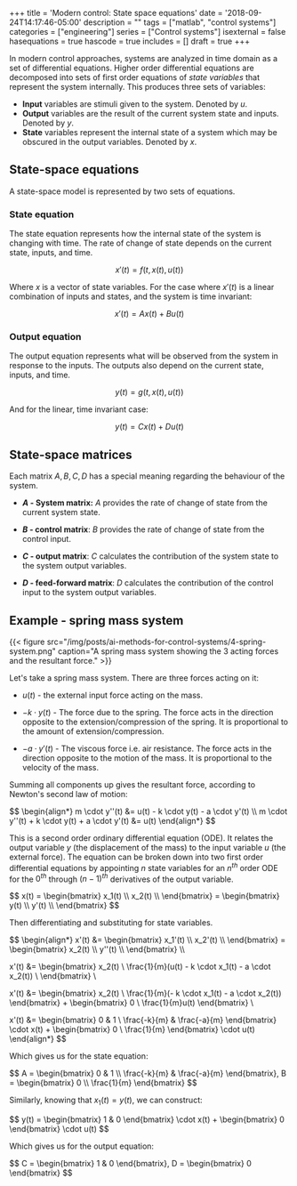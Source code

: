 +++
title = 'Modern control: State space equations'
date = '2018-09-24T14:17:46-05:00'
description = ""
tags = ["matlab", "control systems"]
categories = ["engineering"]
series = ["Control systems"]
isexternal = false
hasequations = true
hascode = true
includes = []
draft = true
+++

In modern control approaches, systems are analyzed in time domain as a set of differential equations.  Higher order differential equations are decomposed into sets of first order equations of *state variables* that represent the system internally. This produces three sets of variables:

* **Input** variables are stimuli given to the system. Denoted by $u$.
* **Output** variables are the result of the current system state and inputs. Denoted by $y$.
* **State** variables represent the internal state of a system which may be obscured in the output variables. Denoted by $x$.

## State-space equations

A state-space model is represented by two sets of equations.

### State equation

The state equation represents how the internal state of the system is changing with time. The rate of change of state depends on the current state, inputs, and time.

$$
x'(t) = f(t, x(t), u(t))
$$

Where $x$ is a vector of state variables. For the case where $x'(t)$ is a linear combination of inputs and states, and the system is time invariant:

$$
x'(t) = Ax(t) + Bu(t)
$$

### Output equation

The output equation represents what will be observed from the system in response to the inputs. The outputs also depend on the current state, inputs, and time.

$$
y(t) = g(t, x(t), u(t))
$$

And for the linear, time invariant case:

$$
y(t) = Cx(t) + Du(t)
$$

## State-space matrices

Each matrix $A, B, C, D$ has a special meaning regarding the behaviour of the system.

* **$A$ - System matrix:** $A$ provides the rate of change of state from the current system state.

* **$B$ - control matrix**: $B$ provides the rate of change of state from the control input.

* **$C$ - output matrix**: $C$ calculates the contribution of the system state to the system output variables.

* **$D$ - feed-forward matrix**: $D$ calculates the contribution of the control input to the system output variables.

## Example - spring mass system

{{< figure src="/img/posts/ai-methods-for-control-systems/4-spring-system.png" caption="A spring mass system showing the 3 acting forces and the resultant force." >}}

Let's take a spring mass system. There are three forces acting on it:

* $u(t)$ - the external input force acting on the mass.

* $-k \cdot y(t)$ - The force due to the spring. The force acts in the direction opposite to the extension/compression of the spring. It is proportional to the amount of extension/compression.

* $-a \cdot y'(t)$ - The viscous force i.e. air resistance. The force acts in the direction opposite to the motion of the mass. It is proportional to the velocity of the mass.

Summing all components up gives the resultant force, according to Newton's second law of motion:

<div>$$
\begin{align*}
m \cdot y''(t) &= u(t) - k \cdot y(t) - a \cdot y'(t) \\
m \cdot y''(t) + k \cdot y(t) + a \cdot y'(t) &= u(t)
\end{align*}
$$</div>

This is a second order ordinary differential equation (ODE). It relates the output variable $y$ (the displacement of the mass) to the input variable $u$ (the external force). The equation can be broken down into two first order differential equations by appointing $n$ state variables for an $n^{th}$ order ODE for the $0^{th}$ through $(n-1)^{th}$ derivatives of the output variable.

<div>$$
x(t) = 
\begin{bmatrix}
    x_1(t) \\
    x_2(t) \\
\end{bmatrix}
    =
\begin{bmatrix}
    y(t)    \\
    y'(t)   \\
\end{bmatrix}
$$</div>

Then differentiating and substituting for state variables.

<div>$$
\begin{align*}
x'(t) &=
\begin{bmatrix}
    x_1'(t) \\
    x_2'(t) \\
\end{bmatrix}
    =
\begin{bmatrix}
    x_2(t)    \\
    y''(t)   \\
\end{bmatrix}   \\

x'(t) &=
\begin{bmatrix}
    x_2(t) \\
    \frac{1}{m}(u(t) - k \cdot x_1(t) - a \cdot x_2(t)) \\
\end{bmatrix}   \\

x'(t) &=
\begin{bmatrix}
    x_2(t)  \\
    \frac{1}{m}(- k \cdot x_1(t) - a \cdot x_2(t))
\end{bmatrix}
    +
\begin{bmatrix}
    0  \\
    \frac{1}{m}u(t)
\end{bmatrix}   \\

x'(t) &=
\begin{bmatrix}
    0                   &   1       \\
    \frac{-k}{m} &   \frac{-a}{m}
\end{bmatrix}
\cdot x(t)
    +
\begin{bmatrix}
    0  \\
    \frac{1}{m}
\end{bmatrix}
    \cdot u(t)
\end{align*}
$$</div>

Which gives us for the state equation:

<div>$$
A = 
\begin{bmatrix}
    0                   &   1       \\
    \frac{-k}{m} &   \frac{-a}{m}
\end{bmatrix},
B = 
\begin{bmatrix}
    0  \\
    \frac{1}{m}
\end{bmatrix}
$$</div>

Similarly, knowing that $x_1(t) = y(t)$, we can construct:

<div>$$
y(t) =
\begin{bmatrix}
    1                   &   0
\end{bmatrix}
\cdot x(t)
    +
\begin{bmatrix}
    0
\end{bmatrix}
\cdot u(t)
$$</div>

Which gives us for the output equation:

<div>$$
C =
\begin{bmatrix}
    1                   &   0
\end{bmatrix},
D = 
\begin{bmatrix}
    0
\end{bmatrix}
$$</div>
